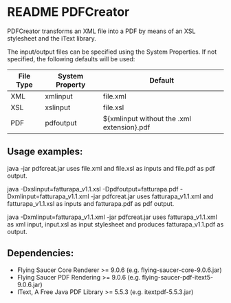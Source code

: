 # README PDFCreator


PDFCreator transforms an XML file into a PDF by means of an XSL stylesheet and the iText library.

The input/output files can be specified using the System Properties. If not specified, the following defaults will be used:

| File Type | System Property | Default                                    |
|-----------|-----------------|--------------------------------------------|
| XML       | xmlinput        | file.xml                                   |
| XSL       | xslinput        | file.xsl                                   |
| PDF       | pdfoutput       | ${xmlinput without the .xml extension}.pdf |

## Usage examples:

java -jar pdfcreat.jar
uses file.xml and file.xsl as inputs and file.pdf as pdf output.

java -Dxslinput=fatturapa_v1.1.xsl -Dpdfoutput=fatturapa.pdf -Dxmlinput=fatturapa_v1.1.xml -jar pdfcreat.jar
uses fatturapa_v1.1.xml and fatturapa_v1.1.xsl as inputs and fatturapa.pdf as pdf output.

java -Dxmlinput=fatturapa_v1.1.xml -jar pdfcreat.jar
uses fatturapa_v1.1.xml as xml input, input.xsl as input stylesheet and produces fatturapa_v1.1.pdf as output.

## Dependencies:

- Flying Saucer Core Renderer >= 9.0.6 (e.g. flying-saucer-core-9.0.6.jar)
- Flying Saucer PDF Rendering >= 9.0.6 (e.g. flying-saucer-pdf-itext5-9.0.6.jar)
- IText, A Free Java PDF Library >= 5.5.3 (e.g. itextpdf-5.5.3.jar)